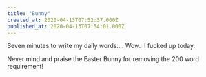 ```yaml
---
title: "Bunny"
created_at: 2020-04-13T07:52:37.000Z
published_at: 2020-04-13T07:54:01.000Z
---
```

Seven minutes to write my daily words.... Wow.  I fucked up today.

Never mind and praise the Easter Bunny for removing the 200 word requirement!
